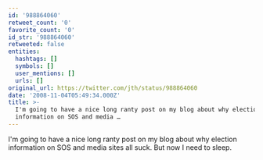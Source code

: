 ```yaml
---
id: '988864060'
retweet_count: '0'
favorite_count: '0'
id_str: '988864060'
retweeted: false
entities:
  hashtags: []
  symbols: []
  user_mentions: []
  urls: []
original_url: https://twitter.com/jth/status/988864060
date: '2008-11-04T05:49:34.000Z'
title: >-
  I'm going to have a nice long ranty post on my blog about why election
  information on SOS and media …
---
```


I'm going to have a nice long ranty post on my blog about why election information on SOS and media sites all suck. But now I need to sleep.